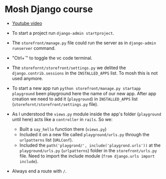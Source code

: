 # Mosh Django course

- [Youtube vídeo](https://www.youtube.com/watch?v=rHux0gMZ3Eg)

- To start a project run `django-admin startproject`.

- The `storefront/manage.py` file could run the server as in `django-admin runserver` command.

- "Ctrl+`" to toggle the vc code terminal.

- The `storefornt/storefront/settings.py` we delited the `django.contrib.sessions` in the `INSTALLED_APPS` list. To mosh this is not used anymore.

- To start a new app run `python storefront/manage.py startapp playground` been playground here the name of our new app. After app creation we need to add it (`playground`) in `INSTALLED_APPS` list (`storefornt/storefront/settings.py` file).

- As I understood the `views.py` module inside the app's folder (`playground` until here) acts like a `controller` in `rails`. So we:
  - Built a `say_hello` function there (`views.py`)
  - Included it on a new file called `playground/urls.py` through the `urlpatterns` list (`URLConf`).
  - Included the `path('playgrond/', include('playgrond.urls'))` at the `playground/urls.py` (`urlpatterns`) folder in the `storefront/urls.py` file. Need to import the include module (`from django.urls import include`).

- Always end a route with `/`.
